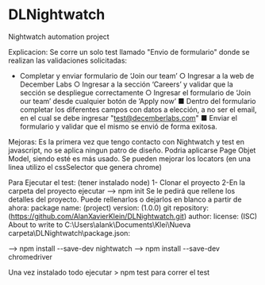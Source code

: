 # DLNightwatch
Nightwatch automation project

Explicacion:
Se corre un solo test llamado "Envio de formulario" donde se realizan las validaciones solicitadas:

- Completar y enviar formulario de ‘Join our team’
○ Ingresar a la web de December Labs
○ Ingresar a la sección ‘Careers’ y validar que la sección se despliegue
correctamente
○ Ingresar el formulario de ‘Join our team’ desde cualquier botón de ‘Apply now’
■ Dentro del formulario completar los diferentes campos con datos a
elección, a no ser el email, en el cual se debe ingresar
"test@decemberlabs.com"
■ Enviar el formulario y validar que el mismo se envió de forma exitosa.

Mejoras:
Es la primera vez que tengo contacto con Nightwatch y test en javascript, no se aplica ningun patro de diseño. Podria aplicarse Page Objet Model, siendo esté es más usado.
Se pueden mejorar los locators (en una linea utilizo el cssSelector que genera chrome)

Para Ejecutar el test: (tener instalado node)
1- Clonar el proyecto
2-En la carpeta del proyecto ejecutar
--> npm init
Se le pedirá que rellene los detalles del proyecto. Puede rellenarlos o dejarlos en blanco a partir de ahora:
    package name: (project)
    version: (1.0.0)
    git repository: (https://github.com/AlanXavierKlein/DLNightwatch.git)
    author:
    license: (ISC)
    About to write to C:\Users\alank\Documents\Klei\Nueva carpeta\DLNightwatch\package.json:

--> npm install --save-dev nightwatch
--> npm install --save-dev chromedriver

Una vez instalado todo ejecutar > npm test  para correr el test
